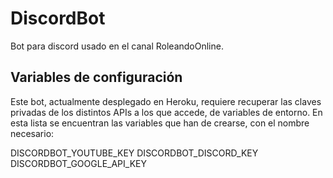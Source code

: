 # DiscordBot
Bot para discord usado en el canal RoleandoOnline.


## Variables de configuración
Este bot, actualmente desplegado en Heroku, requiere recuperar las claves privadas de los distintos APIs a los que accede, de variables de entorno. En esta lista se encuentran las variables que han de crearse, con el nombre necesario:

DISCORDBOT_YOUTUBE_KEY
DISCORDBOT_DISCORD_KEY
DISCORDBOT_GOOGLE_API_KEY